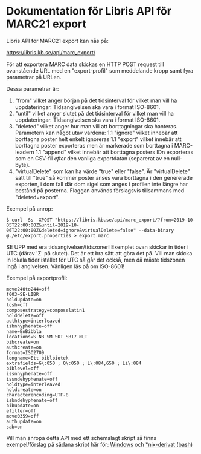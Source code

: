 # Dokumentation för Libris API för MARC21 export

Libris API för MARC21 export kan nås på:

https://libris.kb.se/api/marc_export/

För att exportera MARC data skickas en HTTP POST request till ovanstående URL med en "export-profil" som meddelande kropp samt fyra parametrar på URLen.

Dessa parametrar är:

1. "from" vilket anger början på det tidsinterval för vilket man vill ha uppdateringar. Tidsangivelsen ska vara i format ISO-8601.
1. "until" vilket anger slutet på det tidsinterval för vilket man vill ha uppdateringar. Tidsangivelsen ska vara i format ISO-8601.
1. "deleted" vilket anger hur man vill att borttagningar ska hanteras. Parametern kan något utav värdena:
   1.1 "ignore" vilket innebär att borttagna poster helt enkelt ignoreras
   1.1 "export" vilket innebär att borttagna poster exporteras men är markerade som borttagna i MARC-leadern
   1.1 "append" vilket innebär att borttagna posters IDn exporteras som en CSV-fil _efter_ den vanliga exportdatan (separerat av en null-byte).
1. "virtualDelete" som kan ha värde "true" eller "false". Är "virtualDelete" satt till "true" så kommer poster anses vara borttagna i den genererade exporten, i dom fall där dom sigel som anges i profilen inte längre har bestånd på posterna. Flaggan används förslagsvis tillsammans med "deleted=export".

Exempel på anrop:
```
$ curl -Ss -XPOST "https://libris.kb.se/api/marc_export/?from=2019-10-05T22:00:00Z&until=2019-10-06T22:00:00Z&deleted=ignore&virtualDelete=false" --data-binary @./etc/export.properties > export.marc

```

SE UPP med era tidsangivelser/tidszoner! Exemplet ovan skickar in tider i UTC (därav 'Z' på slutet). Det är ett bra sätt att göra det på. Vill man skicka in lokala tider istället för UTC så går det också, men då måste tidszonen ingå i angivelsen. Vänligen läs på om ISO-8601!

Exempel på exportprofil:
```
move240to244=off
f003=SE-LIBR
holdupdate=on
lcsh=off
composestrategy=composelatin1
holddelete=off
authtype=interleaved
isbnhyphenate=off
name=EnBibbla
locations=S NB SM SOT SB17 NLT
bibcreate=on
authcreate=on
format=ISO2709
longname=Ett biblbiotek
extrafields=G\:050 ; Q\:050 ; L\:084,650 ; Li\:084
biblevel=off
issnhyphenate=off
issndehyphenate=off
holdtype=interleaved
holdcreate=on
characterencoding=UTF-8
isbndehyphenate=off
bibupdate=on
efilter=off
move0359=off
authupdate=on
sab=on

```

Vill man anropa detta API med ett schemalagt skript så finns exempel/förslag på sådana skript här för:
[Windows](examplescripts/export_windows.bat)
och
[*nix-derivat (bash)](examplescripts/export_nix.sh)
